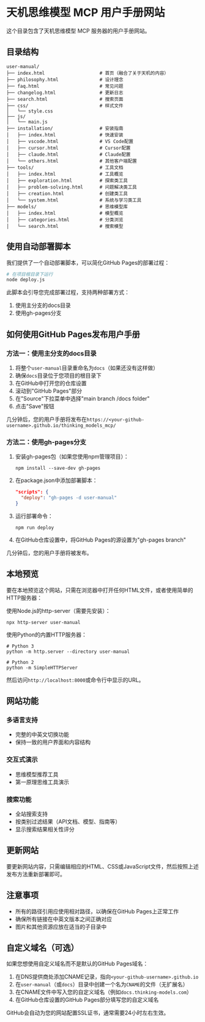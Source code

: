 # 天机思维模型 MCP 用户手册网站

这个目录包含了天机思维模型 MCP 服务器的用户手册网站。

## 目录结构

```
user-manual/
├── index.html                    # 首页（融合了关于天机的内容）
├── philosophy.html               # 设计理念
├── faq.html                      # 常见问题
├── changelog.html                # 更新日志
├── search.html                   # 搜索页面
├── css/                          # 样式文件
│   └── style.css
├── js/
│   └── main.js
├── installation/                 # 安装指南
│   ├── index.html                # 快速安装
│   ├── vscode.html               # VS Code配置
│   ├── cursor.html               # Cursor配置
│   ├── claude.html               # Claude配置
│   └── others.html               # 其他客户端配置
├── tools/                        # 工具文档
│   ├── index.html                # 工具概览
│   ├── exploration.html          # 探索类工具
│   ├── problem-solving.html      # 问题解决类工具
│   ├── creation.html             # 创建类工具
│   └── system.html               # 系统与学习类工具
├── models/                       # 思维模型库
│   ├── index.html                # 模型概览
│   ├── categories.html           # 分类浏览
│   └── search.html               # 搜索模型
```

## 使用自动部署脚本

我们提供了一个自动部署脚本，可以简化GitHub Pages的部署过程：

```bash
# 在项目根目录下运行
node deploy.js
```

此脚本会引导您完成部署过程，支持两种部署方式：
1. 使用主分支的docs目录
2. 使用gh-pages分支

## 如何使用GitHub Pages发布用户手册

### 方法一：使用主分支的docs目录

1. 将整个`user-manual`目录重命名为`docs`（如果还没有这样做）
2. 确保`docs`目录位于您项目的根目录下
3. 在GitHub中打开您的仓库设置
4. 滚动到"GitHub Pages"部分
5. 在"Source"下拉菜单中选择"main branch /docs folder"
6. 点击"Save"按钮

几分钟后，您的用户手册将发布在`https://<your-github-username>.github.io/thinking_models_mcp/`

### 方法二：使用gh-pages分支

1. 安装gh-pages包（如果您使用npm管理项目）：
   ```
   npm install --save-dev gh-pages
   ```

2. 在package.json中添加部署脚本：
   ```json
   "scripts": {
     "deploy": "gh-pages -d user-manual"
   }
   ```

3. 运行部署命令：
   ```
   npm run deploy
   ```

4. 在GitHub仓库设置中，将GitHub Pages的源设置为"gh-pages branch"

几分钟后，您的用户手册将被发布。

## 本地预览

要在本地预览这个网站，只需在浏览器中打开任何HTML文件，或者使用简单的HTTP服务器：

使用Node.js的http-server（需要先安装）：
```
npx http-server user-manual
```

使用Python的内置HTTP服务器：
```
# Python 3
python -m http.server --directory user-manual

# Python 2
python -m SimpleHTTPServer
```

然后访问`http://localhost:8000`或命令行中显示的URL。

## 网站功能

### 多语言支持
- 完整的中英文切换功能
- 保持一致的用户界面和内容结构

### 交互式演示
- 思维模型推荐工具
- 第一原理思维工具演示

### 搜索功能
- 全站搜索支持
- 按类别过滤结果（API文档、模型、指南等）
- 显示搜索结果相关性评分

## 更新网站

要更新网站内容，只需编辑相应的HTML、CSS或JavaScript文件，然后按照上述发布方法重新部署即可。

## 注意事项

- 所有的路径引用应使用相对路径，以确保在GitHub Pages上正常工作
- 确保所有链接在中英文版本之间正确对应
- 图片和其他资源应放在适当的子目录中

## 自定义域名（可选）

如果您想使用自定义域名而不是默认的GitHub Pages域名：

1. 在DNS提供商处添加CNAME记录，指向`<your-github-username>.github.io`
2. 在`user-manual`（或`docs`）目录中创建一个名为`CNAME`的文件（无扩展名）
3. 在CNAME文件中写入您的自定义域名（例如`docs.thinking-models.com`）
4. 在GitHub仓库设置的GitHub Pages部分填写您的自定义域名

GitHub会自动为您的网站配置SSL证书，通常需要24小时左右生效。
